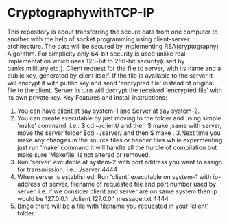 # CryptographywithTCP-IP
This repository is about transferring the secure data from one computer to another with the help of socket programming using client-server architecture. The data will be secured by implementing RSA(cryptography) Algorithm. For simplicity only 64-bit security is used unlike real implementation which uses 128-bit to 256-bit security(used by banks,mililtary etc.). Client request for the file to server, with its name and a public key, generated by client itself. If the file is available to the server it will encrypt it with public key and send 'encrypted file' instead of original file to the client. Server in turn will decrypt the received 'encrypted file' with its own private key.
Key Features and install instructions:

1. You can have client at say system-1 and Server at say system-2.
2. You can create executable by just moving to the folder and using simple 'make' command: i.e.: $ cd  ~/client/ and then $ make
,same with server, move the server folder $cd ~/server/ and then $ make .
3.Next time you make any changes in the source files or header files while expermenting just run 'make' command it will handle all the hurdle of compilation but make sure 'Makefile' is not altered or removed.
4. Run 'server' excutable at system-2 with port address you want to assign for transmission. i.e.: ./server 4444
5. When server is established, Run 'client' executable on system-1 with ip-address of server, filename of requested file and port number used by server. i.e. if we consider client and server are on same system then ip would be 127.0.0.1: ./client 127.0.0.1  message.txt 4444
6. Bingo there will be a file with filename you requested in your 'client' folder.
